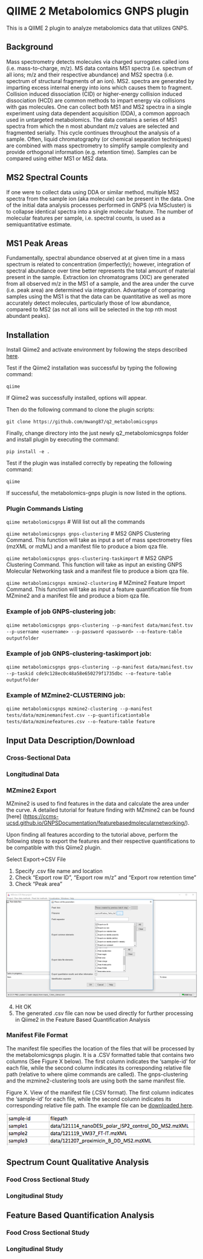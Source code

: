 # QIIME 2 Metabolomics GNPS plugin

This is a QIIME 2 plugin to analyze metabolomics data that utilizes GNPS.

## Background

Mass spectrometry detects molecules via charged surrogates called ions (i.e. mass-to-charge, m/z). MS data contains MS1 spectra (i.e. spectrum of all ions; m/z and their respective abundance) and MS2 spectra (i.e. spectrum of structural fragments of an ion). MS2. spectra are generated by imparting excess internal energy into ions which causes them to fragment. Collision induced dissociation (CID) or higher-energy collision induced dissociation (HCD) are common methods to impart energy via collisions with gas molecules. One can collect both MS1 and MS2 spectra in a single experiment using data dependent acquisition (DDA), a common approach used in untargeted metabolomics. The data contains a series of MS1 spectra from which the n most abundant m/z values are selected and fragmented serially. This cycle continues throughout the analysis of a sample. Often, liquid chromatography (or chemical separation techniques) are combined with mass spectrometry to simplify sample complexity and provide orthogonal information (e.g. retention time). Samples can be compared using either MS1 or MS2 data.

## MS2 Spectral Counts

If one were to collect data using DDA or similar method, multiple MS2 spectra from the sample ion (aka molecule) can be present in the data. One of the initial data analysis processes performed in GNPS (via MScluster) is to collapse identical spectra into a single molecular feature. The number of molecular features per sample, i.e. spectral counts, is used as a semiquantitative estimate.

## MS1 Peak Areas

Fundamentally, spectral abundance observed at at given time in a mass spectrum is related to concentration (imperfectly); however, integration of spectral abundance over time better represents the total amount of material present in the sample. Extraction ion chromatograms (XIC) are generated from all observed m/z in the MS1 of a sample, and the area under the curve (i.e. peak area) are determined via integration. Advantage of comparing samples using the MS1 is that the data can be quantitative as well as more accurately detect molecules, particularly those of low abundance, compared to MS2 (as not all ions will be selected in the top nth most abundant peaks).

## Installation

Install Qiime2 and activate environment by following the steps described [here](https://docs.qiime2.org/2018.6/install/native/).

Test if the Qiime2 installation was successful by typing the following command:

`qiime`

If Qiime2 was successfully installed, options will appear.

Then do the following command to clone the plugin scripts:

`git clone https://github.com/mwang87/q2_metabolomicsgnps`

Finally, change directory into the just newly q2_metabolomicsgnps folder and install plugin by executing the command:

`pip install -e .`

Test if the plugin was installed correctly by repeating the following command:

`qiime`

If successful, the metabolomics-gnps plugin is now listed in the options.

### Plugin Commands Listing

`qiime metabolomicsgnps` # Will list out all the commands

`qiime metabolomicsgnps gnps-clustering` # MS2 GNPS Clustering Command. This function will take as input a set of mass spectrometry files (mzXML or mzML) and a manifest file to produce a biom qza file.

`qiime metabolomicsgnps gnps-clustering-taskimport` # MS2 GNPS Clustering Command. This function will take as input an existing GNPS Molecular Networking task and a manifest file to produce a biom qza file.

`qiime metabolomicsgnps mzmine2-clustering` # MZmine2 Feature Import Command. This function will take as input a feature quantification file from MZmine2 and a manifest file and produce a biom qza file.


### Example of job GNPS-clustering job:

`qiime metabolomicsgnps gnps-clustering --p-manifest data/manifest.tsv --p-username <username> --p-password <password> --o-feature-table outputfolder`

### Example of job GNPS-clustering-taskimport job:

`qiime metabolomicsgnps gnps-clustering --p-manifest data/manifest.tsv --p-taskid cde9c128ec0c48a58e650279f1735dbc --o-feature-table outputfolder`

### Example of MZmine2-CLUSTERING job:

`qiime metabolomicsgnps mzmine2-clustering --p-manifest tests/data/mzminemanifest.csv --p-quantificationtable tests/data/mzminefeatures.csv --o-feature-table feature`

## Input Data Description/Download

### Cross-Sectional Data

### Longitudinal Data

### MZmine2 Export

MZmine2 is used to find features in the data and calculate the area under the curve. A detailed tutorial for feature finding with MZmine2 can be found [here] (https://ccms-ucsd.github.io/GNPSDocumentation/featurebasedmolecularnetworking/).

Upon finding all features according to the tutorial above, perform the following steps to export the features and their respective quantifications to be compatible with this Qiime2 plugin.

Select Export->CSV File

1. Specify .csv file name and location
2. Check “Export row ID”, “Export row m/z” and “Export row retention time”
3. Check “Peak area”

![img](img/mzmine_export.png)

4. Hit OK
5. The generated .csv file can now be used directly for further processing in Qiime2 in the Feature Based Quantification Analysis

### Manifest File Format

The manifest file specifies the location of the files that will be processed by the metabolomicsgnps plugin. It is a .CSV formatted table that contains two columns (See Figure X below). The first column indicates the ‘sample-id’ for each file, while the second column indicates its corresponding relative file path (relative to where qiime commands are called). The gnps-clustering and the mzmine2-clustering tools are using both the same manifest file.

Figure X. View of the manifest file (.CSV format). The first column indicates the ‘sample-id’ for each file, while the second column indicates its corresponding relative file path. The example file can be [downloaded here](https://github.com/mwang87/q2_metabolomicsgnps/raw/master/q2_metabolomicsgnps/tests/data/manifest.tsv).

![img](img/manifest_file.png)

## Spectrum Count Qualitative Analysis

### Food Cross Sectional Study

### Longitudinal Study

## Feature Based Quantification Analysis

### Food Cross Sectional Study

### Longitudinal Study
